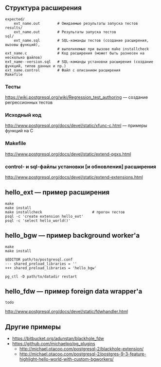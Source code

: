 ## Структура расширения

    expected/
        ext_name.out        # Ожидаемые результаты запуска тестов
    results/
        ext_name.out        # Результаты запуска тестов
    sql/
        ext_name.sql        # SQL-команды тестов (создание расширения, вызовы функций),
                            # выполняемые при вызове make installcheck
    ext_name.c              # Код расширения (может быть разнесен на несколько файлов)
    ext_name--version.sql   # SQL-команды установки расширения (создание функций, типов данных и пр.)
    ext_name.control        # Файл с описанием расширения
    Makefile

### Тесты

https://wiki.postgresql.org/wiki/Regression_test_authoring &mdash; создание регрессионных тестов

### Исходный код

http://www.postgresql.org/docs/devel/static/xfunc-c.html &mdash; примеры функций на C

### Makefile

http://www.postgresql.org/docs/devel/static/extend-pgxs.html

### control- и sql-файлы установки [и обновления] расширения

http://www.postgresql.org/docs/devel/static/extend-extensions.html

## hello_ext &mdash; пример расширения

    make
    make install
    make installcheck                       # прогон тестов
    psql -c 'create extension hello_ext'
    psql -c 'select hello_world()'

## hello_bgw &mdash; пример background worker'а

    make
    make install

    $EDITOR path/to/postgresql.conf
    --- shared_preload_libraries = ''
    +++ shared_preload_libraries = 'hello_bgw'

    pg_ctl -D path/to/datadir restart

## hello_fdw &mdash; пример foreign data wrapper'а

    todo

http://www.postgresql.org/docs/devel/static/fdwhandler.html

## Другие примеры

* https://bitbucket.org/adunstan/blackhole_fdw
* https://github.com/michaelpq/pg_plugins
    * http://michael.otacoo.com/postgresql-2/blackhole-extension/
    * http://michael.otacoo.com/postgresql-2/postgres-9-3-feature-highlight-hello-world-with-custom-bgworkers/
